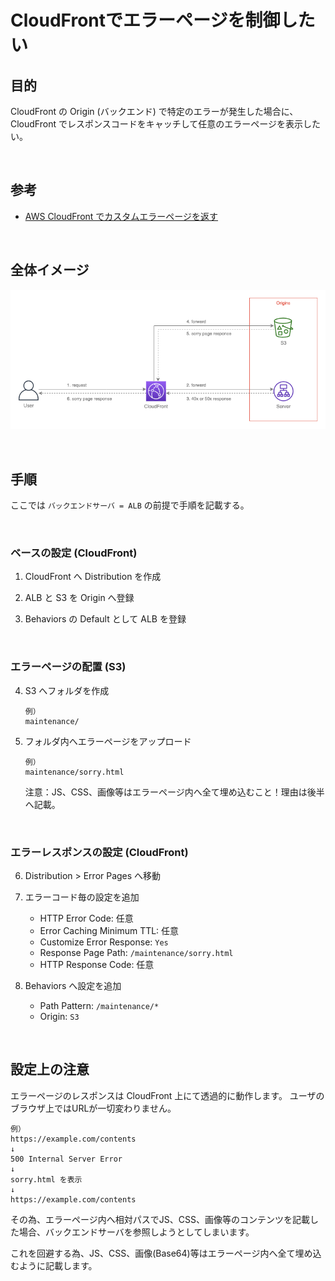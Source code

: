 # CloudFrontでエラーページを制御したい

## 目的

CloudFront の Origin (バックエンド) で特定のエラーが発生した場合に、CloudFront でレスポンスコードをキャッチして任意のエラーページを表示したい。

<br>

## 参考

- [AWS CloudFront でカスタムエラーページを返す](https://blog.nijot.com/aws/maintenancewindow-with-cloudfront/)

<br>

## 全体イメージ

![image](./images/cloudfront_sorry_1.png)

<br>

## 手順

ここでは ```バックエンドサーバ = ALB``` の前提で手順を記載する。

<br>

### ベースの設定 (CloudFront)

1. CloudFront へ Distribution を作成

2. ALB と S3 を Origin へ登録

3. Behaviors の Default として ALB を登録

<br>

### エラーページの配置 (S3)

4. S3 へフォルダを作成
    ```
    例）
    maintenance/
    ```

5. フォルダ内へエラーページをアップロード
    ```
    例）
    maintenance/sorry.html
    ```
    注意：JS、CSS、画像等はエラーページ内へ全て埋め込むこと！理由は後半へ記載。

<br>

### エラーレスポンスの設定 (CloudFront)

6. Distribution > Error Pages へ移動

7. エラーコード毎の設定を追加
    - HTTP Error Code: 任意
    - Error Caching Minimum TTL: 任意
    - Customize Error Response: ```Yes```
    - Response Page Path: ```/maintenance/sorry.html```
    - HTTP Response Code: 任意

8. Behaviors へ設定を追加
    - Path Pattern: ```/maintenance/*```
    - Origin: ```S3```

<br>

## 設定上の注意

エラーページのレスポンスは CloudFront 上にて透過的に動作します。
ユーザのブラウザ上ではURLが一切変わりません。

```
例）
https://example.com/contents
↓
500 Internal Server Error
↓
sorry.html を表示
↓
https://example.com/contents
```

その為、エラーページ内へ相対パスでJS、CSS、画像等のコンテンツを記載した場合、バックエンドサーバを参照しようとしてしまいます。

これを回避する為、JS、CSS、画像(Base64)等はエラーページ内へ全て埋め込むように記載します。